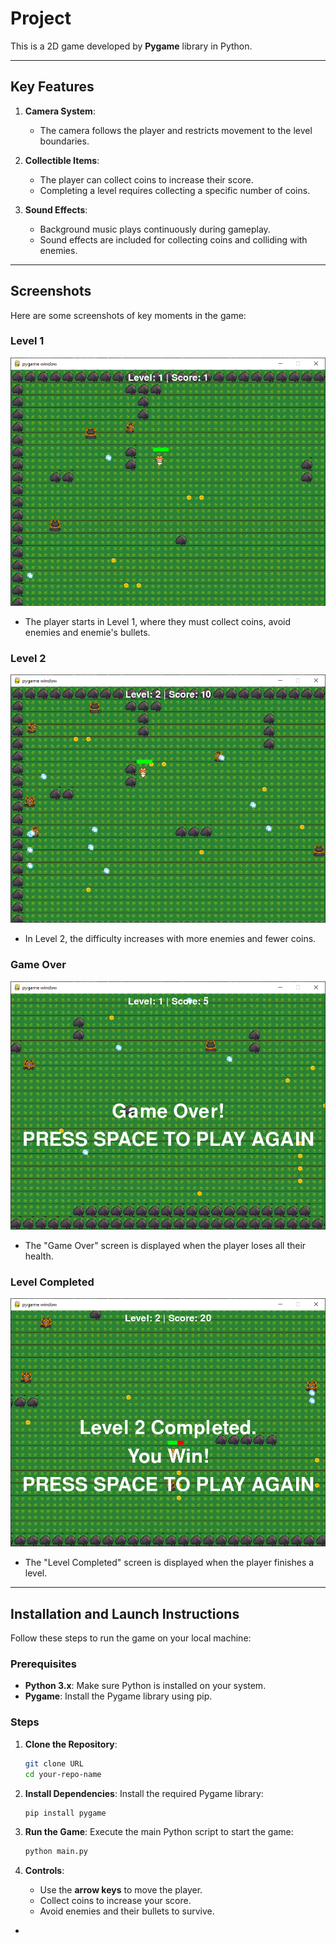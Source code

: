 # **Project**

This is a 2D game developed by **Pygame** library in Python.

---

## **Key Features**

1. **Camera System**:
   - The camera follows the player and restricts movement to the level boundaries.

2. **Collectible Items**:
   - The player can collect coins to increase their score.
   - Completing a level requires collecting a specific number of coins.

3. **Sound Effects**:
   - Background music plays continuously during gameplay.
   - Sound effects are included for collecting coins and colliding with enemies.
   
---

## **Screenshots**

Here are some screenshots of key moments in the game:

### **Level 1**
![Level 1 Screenshot](screenshots/level-1.png)
- The player starts in Level 1, where they must collect coins, avoid enemies and enemie's bullets.

### **Level 2**
![Level 2 Screenshot](screenshots/level-2.png)
- In Level 2, the difficulty increases with more enemies and fewer coins.

### **Game Over**
![Game Over Screenshot](screenshots/game-over.png)
- The "Game Over" screen is displayed when the player loses all their health.

### **Level Completed**
![Level Completed Screenshot](screenshots/level-completed.png)
- The "Level Completed" screen is displayed when the player finishes a level.

---

## **Installation and Launch Instructions**

Follow these steps to run the game on your local machine:

### **Prerequisites**
- **Python 3.x**: Make sure Python is installed on your system.
- **Pygame**: Install the Pygame library using pip.

### **Steps**
1. **Clone the Repository**:
   ```bash
   git clone URL
   cd your-repo-name
   ```

2. **Install Dependencies**:
   Install the required Pygame library:
   ```bash
   pip install pygame
   ```

3. **Run the Game**:
   Execute the main Python script to start the game:
   ```bash
   python main.py
   ```

4. **Controls**:
   - Use the **arrow keys** to move the player.
   - Collect coins to increase your score.
   - Avoid enemies and their bullets to survive.

-